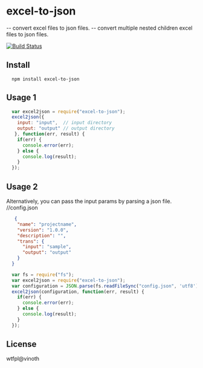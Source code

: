 # excel-to-json
-- convert excel files to json files.
-- convert multiple nested children excel files to json files.

[![Build Status](https://travis-ci.org/vinothbabu/excel2json.svg?branch=master)](https://travis-ci.org/vinothbabu/excel2json)

## Install

```
  npm install excel-to-json
```

## Usage 1

``` javascript
  var excel2json = require("excel-to-json");
  excel2json({
    input: "input",  // input directory 
    output: "output" // output directory 
   }, function(err, result) {
    if(err) {
      console.error(err);
    } else {
      console.log(result);
    }
  });
```
## Usage 2

Alternatively, you can pass the input params by parsing a json file. 
//config.json

``` json
   {
    "name": "projectname",
    "version": "1.0.0",
    "description": "",
    "trans": {
      "input": "sample",
      "output": "output"
    }
  }
```

``` javascript
  var fs = require("fs");
  var excel2json = require("excel-to-json");
  var configuration = JSON.parse(fs.readFileSync("config.json", 'utf8'));
  excel2json(configuration, function(err, result) {
    if(err) {
      console.error(err);
    } else {
      console.log(result);
    }
  });
```
## License
wtfpl@vinoth
